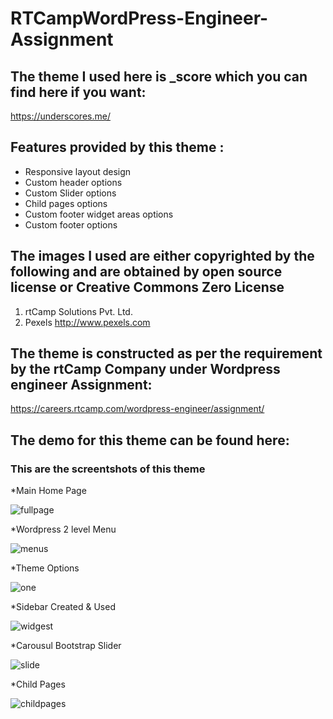 # RTCampWordPress-Engineer-Assignment


## The theme I used here is _score which you can find here if you want:
https://underscores.me/

## Features provided by this theme :
* Responsive layout design
* Custom header options
* Custom Slider options
* Child pages  options
* Custom footer widget areas options
* Custom footer options


## The images I used are either copyrighted by the following and are obtained by open source license or Creative Commons Zero License
1)  rtCamp Solutions Pvt. Ltd.
2)  Pexels http://www.pexels.com

## The theme is constructed as per the requirement by the rtCamp Company under Wordpress engineer Assignment: 
https://careers.rtcamp.com/wordpress-engineer/assignment/

## The demo for this theme can be found here:


### This are the screentshots of this theme

*Main Home Page

![fullpage](https://user-images.githubusercontent.com/18563323/52856748-40253800-314b-11e9-80c7-e7cad655623e.png)

*Wordpress 2 level Menu

![menus](https://user-images.githubusercontent.com/18563323/52856833-7d89c580-314b-11e9-9d12-5c9326936357.png)

*Theme Options

![one](https://user-images.githubusercontent.com/18563323/52856887-9db98480-314b-11e9-92b9-be817b7ef7db.png)

*Sidebar Created & Used

![widgest](https://user-images.githubusercontent.com/18563323/52856959-c04b9d80-314b-11e9-8db4-49f9236d2bd2.png)

*Carousul Bootstrap Slider

![slide](https://user-images.githubusercontent.com/18563323/52857432-27b61d00-314d-11e9-8258-d8a7003377c7.PNG)

*Child Pages

![childpages](https://user-images.githubusercontent.com/18563323/52857007-e113f300-314b-11e9-96a9-c4cca23785c2.png)

